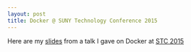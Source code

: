 ```yaml
---
layout: post
title: Docker @ SUNY Technology Conference 2015
---
```


Here are my [slides](waltermeyer.github.io/stc2015/) from a talk I gave on Docker at [STC 2015](http://www.stc.suny.edu/)

